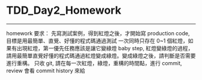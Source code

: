 # TDD_Day2_Homework
---
homework 要求：
先寫測試案例，得到紅燈之後，才開始寫 production code, 目標是用最簡單、直覺、好懂的程式碼通過測試
一次同時只存在 0~1 個紅燈，如果有出現紅燈，第一優先任務應該是讓它變綠燈
baby step, 紅燈變綠燈的過程，請用最簡單直覺好懂的程式碼通過紅燈變成綠燈。變成綠燈之後，請判斷是否需要進行重構。
只收 git, 請在每一次紅燈，綠燈，重構的時間點，進行 commit, review 會看 commit history 來給
